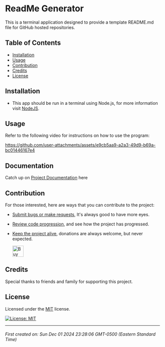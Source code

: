 # ReadMe Generator

This is a terminal application designed to provide a template README.md file for GitHub hosted repositories.




## Table of Contents

- [Installation](#installation)
- [Usage](#usage)
- [Contribution](#contribution)
- [Credits](#credits)
- [License](#license)





## Installation

* This app should be run in a terminal using Node.js, for more information visit [NodeJS](https://nodejs.org/en).





## Usage

Refer to the following video for instructions on how to use the program:

https://github.com/user-attachments/assets/e9cb5aa9-a2a3-49d9-b69a-bc01446167e4





## Documentation

Catch up on [Project Documentation](https://github.com/ArtOfTheNiles/readme-generator/wiki) here




## Contribution

For those interested, here are ways that you can contribute to the project:

* [Submit bugs or make requests](https://github.com/ArtOfTheNiles/readme-generator/issues), It's always good to have more eyes.
* [Review code progression](https://github.com/ArtOfTheNiles/readme-generator/pulls), and see how the project has progressed.
* [Keep the project alive](https://ko-fi.com/artoftheniles#), donations are always welcome, but never expected.

    <a href='https://ko-fi.com/V7V116V0Z9' target='_blank'><img height='36' style='border:0px;height:36px;' src='https://storage.ko-fi.com/cdn/kofi6.png?v=6' border='0' alt='Buy Me a Coffee at ko-fi.com' /></a>




## Credits

Special thanks to friends and family for supporting this project.





## License

Licensed under the [MIT](LICENSE.txt) license. 

[![License: MIT](https://img.shields.io/badge/License-MIT-yellow.svg)](https://opensource.org/licenses/MIT)

---

###### First created on: Sun Dec 01 2024 23:28:06 GMT-0500 (Eastern Standard Time)
